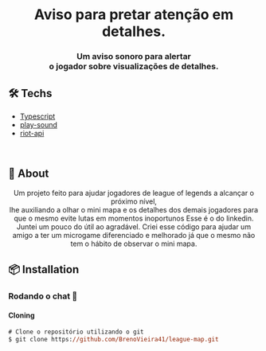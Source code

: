 <p align="center">
    <h1 align="center"> Aviso para pretar atenção em detalhes.</h1>
    <h3 align="center"> Um aviso sonoro para alertar <br> o jogador sobre visualizações de detalhes.</h2>
</p>

## 🛠 Techs
  - [Typescript](https://www.typescriptlang.org/)
  - [play-sound](https://www.npmjs.com/package/play-sound)
  - [riot-api](https://developer.riotgames.com)

<br>

## :bookmark: About

<p align="center">
Um projeto feito para ajudar jogadores de league of legends a alcançar o próximo nível,
<br> lhe auxiliando a olhar o mini mapa e os detalhes dos demais jogadores para que o mesmo evite lutas em momentos inoportunos
Esse é o do linkedin. <br>
Juntei um pouco do útil ao agradável. Criei esse código para ajudar um amigo a ter um microgame diferenciado e melhorado já que o mesmo não tem o hábito de observar o mini mapa.
</p>

## :package: Installation

### Rodando o chat  🚀

#### Cloning

```ps
# Clone o repositório utilizando o git
$ git clone https://github.com/BrenoVieira41/league-map.git
```
